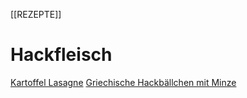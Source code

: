 [[REZEPTE]]
# Hackfleisch
[Kartoffel Lasagne](Kartoffellasagne.md)
[Griechische Hackbällchen mit Minze](GriechHackbällchen.md)

